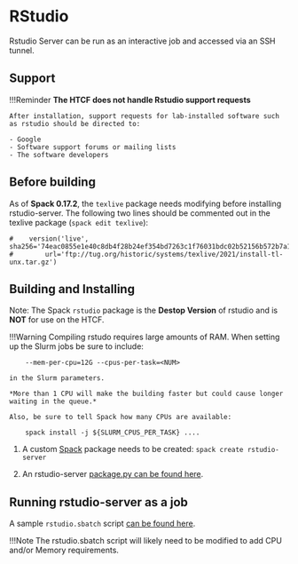 # RStudio

Rstudio Server can be run as an interactive job and accessed via an SSH tunnel.

## Support

!!!Reminder
    **The HTCF does not handle Rstudio support requests**

    After installation, support requests for lab-installed software such as rstudio should be directed to:

    - Google
    - Software support forums or mailing lists
    - The software developers
    
## Before building

As of **Spack 0.17.2**, the `texlive` package needs modifying before installing rstudio-server.
The following two lines should be commented out in the texlive package (`spack edit texlive`):

    #    version('live', sha256='74eac0855e1e40c8db4f28b24ef354bd7263c1f76031bdc02b52156b572b7a1d',
    #        url='ftp://tug.org/historic/systems/texlive/2021/install-tl-unx.tar.gz')

## Building and Installing

Note: The Spack `rstudio` package is the **Destop Version** of rstudio and is **NOT** for use on the HTCF.

!!!Warning
    Compiling rstudo requires large amounts of RAM.  When setting up the Slurm jobs be sure to include:

        --mem-per-cpu=12G --cpus-per-task=<NUM>

    in the Slurm parameters.

    *More than 1 CPU will make the building faster but could cause longer waiting in the queue.*

    Also, be sure to tell Spack how many CPUs are available:

        spack install -j ${SLURM_CPUS_PER_TASK} ....

1. A custom [Spack](../../software.md#spack) package needs to be created: `spack create rstudio-server`

2. An rstudio-server [package.py can be found here](package.py).

## Running rstudio-server as a job

A sample `rstudio.sbatch` script [can be found here](rstudio.sbatch).

!!!Note
    The rstudio.sbatch script will likely need to be modified to add CPU and/or Memory requirements.

